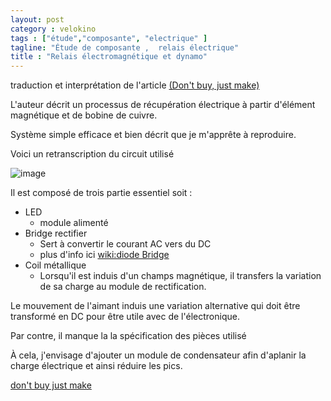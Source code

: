 ```yaml
---
layout: post  
category : velokino  
tags : ["étude","composante", "electrique" ]  
tagline: "Étude de composante ,  relais électrique"  
title : "Relais électromagnétique et dynamo"
---
```


traduction et interprétation de l'article [(Don't buy, just make)](http://dontbuyjustmake.blogspot.ca/2013/02/zero-friction-bicycle-dynamo.html)

L'auteur décrit un processus de récupération électrique à partir d'élément magnétique et de bobine de cuivre.

Système simple efficace et bien décrit que je m'apprête à reproduire.

Voici un retranscription du circuit utilisé

![image](http://raw.githubusercontent.com/gllmAR/velokino/gh-pages/_posts/assets/2014-07-26_LED_Rectifier_Coil_Circuit.png)

Il est composé de trois partie essentiel
soit :

* LED 	
	* module alimenté
* Bridge rectifier
	* Sert à convertir le courant AC vers du DC 
	* plus d'info ici [wiki:diode Bridge](http://en.wikipedia.org/wiki/Diode_bridge)
* Coil métallique 
	* Lorsqu'il est induis d'un champs magnétique,  il transfers la variation de sa charge au module de rectification.  

Le mouvement de l'aimant induis une variation alternative qui doit être transformé en DC pour être utile avec de l'électronique.
	
Par contre,  il manque la la spécification des pièces utilisé 
	
À cela,  j'envisage d'ajouter un module de condensateur afin d'aplanir la charge électrique et ainsi réduire les pics.  	  




[don't buy just make](http://dontbuyjustmake.blogspot.ca/2013/02/zero-friction-bicycle-dynamo.html)